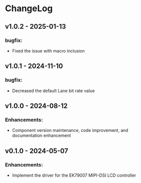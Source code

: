 # ChangeLog

## v1.0.2 - 2025-01-13

### bugfix:

* Fixed the issue with macro inclusion

## v1.0.1 - 2024-11-10

### bugfix:

* Decreased the default Lane bit rate value

## v1.0.0 - 2024-08-12

### Enhancements:

* Component version maintenance, code improvement, and documentation enhancement

## v0.1.0 - 2024-05-07

### Enhancements:

* Implement the driver for the EK79007 MIPI-DSI LCD controller